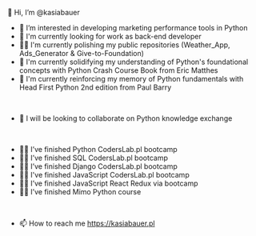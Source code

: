 👋 Hi, I’m @kasiabauer
- 👀 I’m interested in developing marketing performance tools in Python
- 🌱 I'm currently looking for work as back-end developer
- 💅🏻 I'm currently polishing my public repositories (Weather_App, Ads_Generator & Give-to-Foundation)
- 📖 I'm currently solidifying my understanding of Python's foundational concepts with Python Crash Course Book from Eric Matthes
- 📖 I'm currently reinforcing my memory of Python fundamentals with Head First Python 2nd edition from Paul Barry
<br>

- 💞️ I will be looking to collaborate on Python knowledge exchange
<br>

- 👩‍🚀 I’ve finished Python CodersLab.pl bootcamp
- 👩‍🚀 I’ve finished SQL CodersLab.pl bootcamp
- 👩‍🚀 I’ve finished Django CodersLab.pl bootcamp
- 👩‍🚀 I've finished JavaScript CodersLab.pl bootcamp
- 👩‍🚀 I’ve finished JavaScript React Redux via bootcamp
- 👩‍🚀 I’ve finished Mimo Python course

<br>

- 📫 How to reach me https://kasiabauer.pl

<!---
kasiabauer/kasiabauer is a ✨ special ✨ repository because its `README.md` (this file) appears on your GitHub profile.
You can click the Preview link to take a look at your changes.
--->
